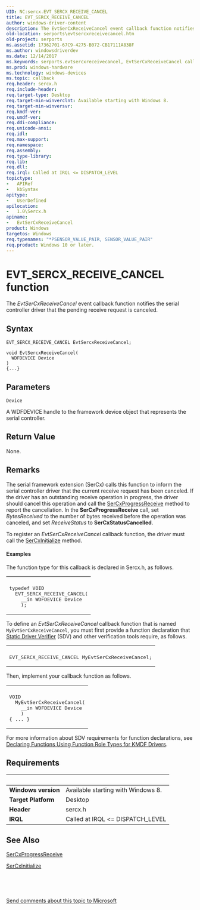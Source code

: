 ```yaml
---
UID: NC:sercx.EVT_SERCX_RECEIVE_CANCEL
title: EVT_SERCX_RECEIVE_CANCEL
author: windows-driver-content
description: The EvtSerCxReceiveCancel event callback function notifies the serial controller driver that the pending receive request is canceled.
old-location: serports\evtsercxreceivecancel.htm
old-project: serports
ms.assetid: 17362701-67C9-4275-B072-CB17111A838F
ms.author: windowsdriverdev
ms.date: 12/14/2017
ms.keywords: serports.evtsercxreceivecancel, EvtSerCxReceiveCancel callback function [Serial Ports], EvtSerCxReceiveCancel, EVT_SERCX_RECEIVE_CANCEL, EVT_SERCX_RECEIVE_CANCEL, 1/EvtSerCxReceiveCancel
ms.prod: windows-hardware
ms.technology: windows-devices
ms.topic: callback
req.header: sercx.h
req.include-header: 
req.target-type: Desktop
req.target-min-winverclnt: Available starting with Windows 8.
req.target-min-winversvr: 
req.kmdf-ver: 
req.umdf-ver: 
req.ddi-compliance: 
req.unicode-ansi: 
req.idl: 
req.max-support: 
req.namespace: 
req.assembly: 
req.type-library: 
req.lib: 
req.dll: 
req.irql: Called at IRQL <= DISPATCH_LEVEL
topictype:
-	APIRef
-	kbSyntax
apitype:
-	UserDefined
apilocation:
-	1.0\Sercx.h
apiname:
-	EvtSerCxReceiveCancel
product: Windows
targetos: Windows
req.typenames: "*PSENSOR_VALUE_PAIR, SENSOR_VALUE_PAIR"
req.product: Windows 10 or later.
---
```



# EVT_SERCX_RECEIVE_CANCEL function
The <i>EvtSerCxReceiveCancel</i> event callback function notifies the serial controller driver that the pending receive request is canceled.

## Syntax

```
EVT_SERCX_RECEIVE_CANCEL EvtSercxReceiveCancel;

void EvtSercxReceiveCancel(
  WDFDEVICE Device
)
{...}
```

## Parameters

`Device`

A WDFDEVICE handle to the framework device object that represents the serial controller.


## Return Value

None.

## Remarks

The serial framework extension (SerCx) calls this function to inform the serial controller driver that the current receive request has been canceled.  If the driver has an outstanding receive operation in progress, the driver should cancel this operation and call the <a href="..\sercx\nf-sercx-sercxprogressreceive.md">SerCxProgressReceive</a> method to report the cancellation. In the <b>SerCxProgressReceive</b> call, set <i>BytesReceived</i> to the number of bytes received before the operation was canceled, and set <i>ReceiveStatus</i> to <b>SerCxStatusCancelled</b>.

To register an <i>EvtSerCxReceiveCancel</i> callback function, the driver must call the <a href="..\sercx\nf-sercx-sercxinitialize.md">SerCxInitialize</a> method.


#### Examples

The function type for this callback is declared in Sercx.h, as follows.

<div class="code"><span codelanguage=""><table>
<tr>
<th></th>
</tr>
<tr>
<td>
<pre>typedef VOID
  EVT_SERCX_RECEIVE_CANCEL(
    __in WDFDEVICE Device
    );</pre>
</td>
</tr>
</table></span></div>
To define an <i>EvtSerCxReceiveCancel</i> callback function that is named <code>MyEvtSerCxReceiveCancel</code>, you must first provide a function declaration that <a href="https://msdn.microsoft.com/74feeb16-387c-4796-987a-aff3fb79b556">Static Driver Verifier</a> (SDV) and other verification tools require, as follows.

<div class="code"><span codelanguage=""><table>
<tr>
<th></th>
</tr>
<tr>
<td>
<pre>EVT_SERCX_RECEIVE_CANCEL MyEvtSerCxReceiveCancel;</pre>
</td>
</tr>
</table></span></div>
Then, implement your callback function as follows.

<div class="code"><span codelanguage=""><table>
<tr>
<th></th>
</tr>
<tr>
<td>
<pre>VOID
  MyEvtSerCxReceiveCancel(
    __in WDFDEVICE Device
    )
{ ... }</pre>
</td>
</tr>
</table></span></div>
For more information about SDV requirements for function declarations, see <a href="https://msdn.microsoft.com/73a408ba-0219-4fde-8dad-ca330e4e67c3">Declaring Functions Using Function Role Types for KMDF Drivers</a>.

<div class="code"></div>

## Requirements
| &nbsp; | &nbsp; |
| ---- |:---- |
| **Windows version** | Available starting with Windows 8.  |
| **Target Platform** | Desktop |
| **Header** | sercx.h |
| **IRQL** | Called at IRQL <= DISPATCH_LEVEL |

## See Also

<a href="..\sercx\nf-sercx-sercxprogressreceive.md">SerCxProgressReceive</a>



<a href="..\sercx\nf-sercx-sercxinitialize.md">SerCxInitialize</a>



 

 

<a href="mailto:wsddocfb@microsoft.com?subject=Documentation%20feedback [serports\serports]:%20EVT_SERCX_RECEIVE_CANCEL callback function%20 RELEASE:%20(12/14/2017)&amp;body=%0A%0APRIVACY STATEMENT%0A%0AWe use your feedback to improve the documentation. We don't use your email address for any other purpose, and we'll remove your email address from our system after the issue that you're reporting is fixed. While we're working to fix this issue, we might send you an email message to ask for more info. Later, we might also send you an email message to let you know that we've addressed your feedback.%0A%0AFor more info about Microsoft's privacy policy, see http://privacy.microsoft.com/en-us/default.aspx." title="Send comments about this topic to Microsoft">Send comments about this topic to Microsoft</a>